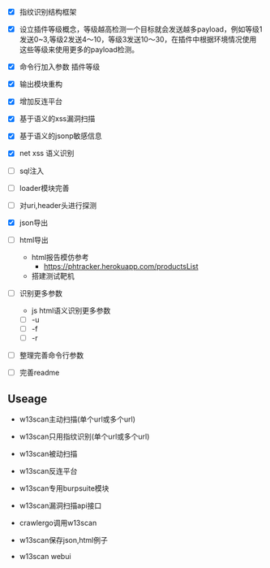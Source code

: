 
- [x] 指纹识别结构框架
- [x] 设立插件等级概念，等级越高检测一个目标就会发送越多payload，例如等级1 发送0~3,等级2发送4～10，等级3发送10～30，在插件中根据环境情况使用这些等级来使用更多的payload检测。
- [x] 命令行加入参数 插件等级
- [x] 输出模块重构
- [x] 增加反连平台
- [x] 基于语义的xss漏洞扫描
- [x] 基于语义的jsonp敏感信息
- [x] net xss 语义识别
- [ ] sql注入
- [ ] loader模块完善
- [ ] 对uri,header头进行探测
- [x] json导出 
- [ ] html导出
    - html报告模仿参考
        - https://phtracker.herokuapp.com/productsList
    - 搭建测试靶机
- [ ] 识别更多参数
    - js html语义识别更多参数
    - [ ] -u
    - [ ] -f
    - [ ] -r
- [ ] 整理完善命令行参数
- [ ] 完善readme


## Useage

- w13scan主动扫描(单个url或多个url)
- w13scan只用指纹识别(单个url或多个url)
- w13scan被动扫描
- w13scan反连平台
- w13scan专用burpsuite模块
- w13scan漏洞扫描api接口
- crawlergo调用w13scan

- w13scan保存json,html例子
- w13scan webui
